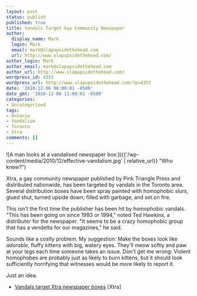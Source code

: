 ```yaml
---
layout: post
status: publish
published: true
title: Vandals Target Gay Community Newspaper
author:
  display_name: Mark
  login: Mark
  email: mark@slapupsidethehead.com
  url: http://www.slapupsidethehead.com/
author_login: Mark
author_email: mark@slapupsidethehead.com
author_url: http://www.slapupsidethehead.com/
wordpress_id: 4353
wordpress_url: http://www.slapupsidethehead.com/?p=4353
date: '2010-12-06 06:00:01 -0500'
date_gmt: '2010-12-06 11:00:01 -0500'
categories:
- Uncategorized
tags:
- Ontario
- Vandalism
- Toronto
- Xtra
comments: []
---
```

![A man looks at a vandalised newspaper box:]({{'/wp-content/media/2010/12/effective-vandalism.jpg' | relative_url}} "Who knew?")

Xtra, a gay community newspaper published by Pink Triangle Press and distributed nationwide, has been targeted by vandals in the Toronto area. Several distribution boxes have been spray painted with homophobic slurs, glued shut, turned upside down, filled with garbage, and set on fire.

This isn't the first time the publisher has been hit by homophobic vandals. "This has been going on since 1993 or 1994," noted Ted Hawkins, a distributer for the newspaper. "It seems to be a crazy homophobic group that has a vendetta for our magazines," he said.

Sounds like a costly problem. My suggestion: Make the boxes look like _adorable_, fluffy kittens with big, watery eyes. They'll meow softly and paw at your legs each time someone takes an issue. Don't get me wrong: Violent homophobes are probably just as likely to burn kittens, but it should look sufficiently horrifying that witnesses would be more likely to report it.

Just an idea.

- [Vandals target Xtra newspaper boxes](http://www.xtra.ca/public/Toronto/Hateful_vandals_targeting_Xtra_newspaper_boxes-9523.aspx) [Xtra]

